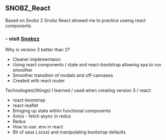 ## SNOBZ_React
Based on Snobz 2 Snobz React allowed me to practice useing react components 

### - visit [Snobzz](snobzz.vercel.app)

Why is version 3 better than 2?
  * Cleaner implementaion
  * Using react components / state and react-bootstrap allowing spa to run smoother
  * Smoother transition of modals and off-canvases
  * Created with react router 

Technologies(/things) I learned / used when creating version 3 / react:
  *  react-bootstrap
  *  react-leaflet
  *  Bringing up state within functional components
  *  Axios - fetch async in redux
  *  Redux 
  *  How to use .env in react
  *  Bit of sass (.scss) and manipulating bootstrap defaults
